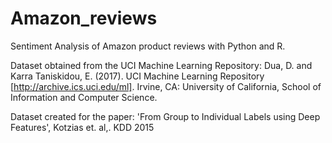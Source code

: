 # Amazon_reviews
Sentiment Analysis of Amazon product reviews with Python and R.

Dataset obtained from the UCI Machine Learning Repository:
Dua, D. and Karra Taniskidou, E. (2017). UCI Machine Learning Repository [http://archive.ics.uci.edu/ml]. Irvine, CA: University of California, School of Information and Computer Science.

Dataset created for the paper: 'From Group to Individual Labels using Deep Features', Kotzias et. al,. KDD 2015
